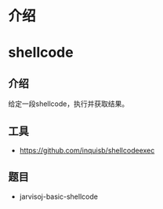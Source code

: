 # 介绍

# shellcode

## 介绍

给定一段shellcode，执行并获取结果。

## 工具

- https://github.com/inquisb/shellcodeexec

## 题目

- jarvisoj-basic-shellcode